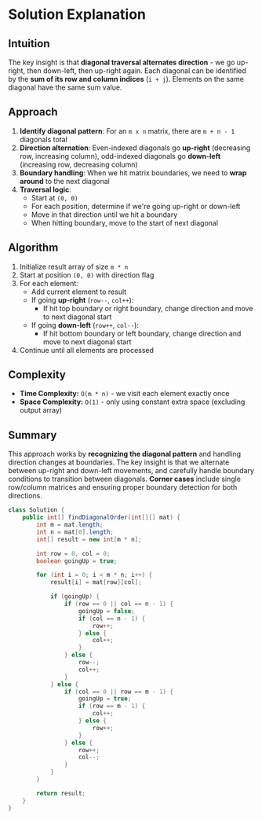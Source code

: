 
# Solution Explanation

## Intuition
The key insight is that **diagonal traversal alternates direction** - we go up-right, then down-left, then up-right again. Each diagonal can be identified by the **sum of its row and column indices** (`i + j`). Elements on the same diagonal have the same sum value.

## Approach
1. **Identify diagonal pattern**: For an `m x n` matrix, there are `m + n - 1` diagonals total
2. **Direction alternation**: Even-indexed diagonals go **up-right** (decreasing row, increasing column), odd-indexed diagonals go **down-left** (increasing row, decreasing column)
3. **Boundary handling**: When we hit matrix boundaries, we need to **wrap around** to the next diagonal
4. **Traversal logic**:
   - Start at `(0, 0)`
   - For each position, determine if we're going up-right or down-left
   - Move in that direction until we hit a boundary
   - When hitting boundary, move to the start of next diagonal

## Algorithm
1. Initialize result array of size `m * n`
2. Start at position `(0, 0)` with direction flag
3. For each element:
   - Add current element to result
   - If going **up-right** (`row--`, `col++`):
     - If hit top boundary or right boundary, change direction and move to next diagonal start
   - If going **down-left** (`row++`, `col--`):
     - If hit bottom boundary or left boundary, change direction and move to next diagonal start
4. Continue until all elements are processed

## Complexity
- **Time Complexity:** `O(m * n)` - we visit each element exactly once
- **Space Complexity:** `O(1)` - only using constant extra space (excluding output array)

## Summary
This approach works by **recognizing the diagonal pattern** and handling direction changes at boundaries. The key insight is that we alternate between up-right and down-left movements, and carefully handle boundary conditions to transition between diagonals. **Corner cases** include single row/column matrices and ensuring proper boundary detection for both directions.
```java
class Solution {
    public int[] findDiagonalOrder(int[][] mat) {
        int m = mat.length;
        int n = mat[0].length;
        int[] result = new int[m * n];

        int row = 0, col = 0;
        boolean goingUp = true;

        for (int i = 0; i < m * n; i++) {
            result[i] = mat[row][col];

            if (goingUp) {
                if (row == 0 || col == n - 1) {
                    goingUp = false;
                    if (col == n - 1) {
                        row++;
                    } else {
                        col++;
                    }
                } else {
                    row--;
                    col++;
                }
            } else {
                if (col == 0 || row == m - 1) {
                    goingUp = true;
                    if (row == m - 1) {
                        col++;
                    } else {
                        row++;
                    }
                } else {
                    row++;
                    col--;
                }
            }
        }

        return result;
    }
}

```

